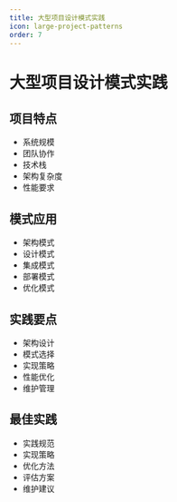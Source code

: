 ```yaml
---
title: 大型项目设计模式实践
icon: large-project-patterns
order: 7
---
```


# 大型项目设计模式实践

## 项目特点
- 系统规模
- 团队协作
- 技术栈
- 架构复杂度
- 性能要求

## 模式应用
- 架构模式
- 设计模式
- 集成模式
- 部署模式
- 优化模式

## 实践要点
- 架构设计
- 模式选择
- 实现策略
- 性能优化
- 维护管理

## 最佳实践
- 实践规范
- 实现策略
- 优化方法
- 评估方案
- 维护建议
